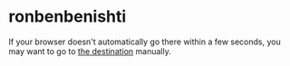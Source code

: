 # ronbenbenishti
<html>
<head>
<meta http-equiv="refresh" content="2; URL=https://github.com/ronbenbenishti/">
<meta name="keywords" content="automatic redirection">
</head>
<body>
If your browser doesn't automatically go there within a few seconds, 
you may want to go to 
<a href="https://github.com/ronbenbenishti/">the destination</a> 
manually.
</body>
</html>
